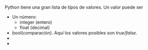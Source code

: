 Python tiene una gran lista de tipos de valores. Un valor puede ser
- Un número:
  - integer (entero)
  - float (decimal)
- bool(comparación). Aquí los valores posibles son _true/false_.
- 
-  
